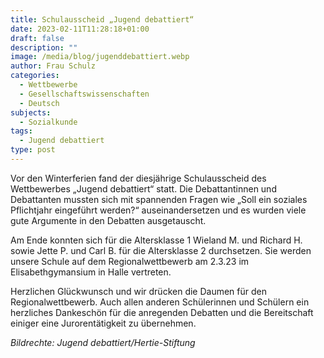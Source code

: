 ```yaml
---
title: Schulausscheid „Jugend debattiert“
date: 2023-02-11T11:28:18+01:00
draft: false
description: ""
image: /media/blog/jugenddebattiert.webp
author: Frau Schulz
categories:
  - Wettbewerbe
  - Gesellschaftswissenschaften
  - Deutsch
subjects:
  - Sozialkunde
tags:
  - Jugend debattiert
type: post
---
```

Vor den Winterferien fand der diesjährige Schulausscheid des Wettbewerbes „Jugend debattiert“ statt. Die Debattantinnen und Debattanten mussten sich mit spannenden Fragen wie „Soll ein soziales Pflichtjahr eingeführt werden?“ auseinandersetzen und es wurden viele gute Argumente in den Debatten ausgetauscht. 

Am Ende konnten sich für die Altersklasse 1 Wieland M. und Richard H. sowie Jette P. und Carl B. für die Altersklasse 2 durchsetzen. Sie werden unsere Schule auf dem Regionalwettbewerb am 2.3.23 im Elisabethgymansium in Halle vertreten. 

Herzlichen Glückwunsch und wir drücken die Daumen für den Regionalwettbewerb. Auch allen anderen Schülerinnen und Schülern ein herzliches Dankeschön für die anregenden Debatten und die Bereitschaft einiger eine Jurorentätigkeit zu übernehmen.





_Bildrechte: Jugend debattiert/Hertie-Stiftung_

